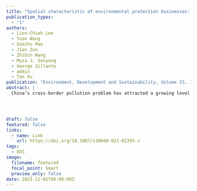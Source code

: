 ```yaml
---
title: "Spatial characteristic of environmental protection businesses: a study of A-Share Listed Environmental Companies in China"
publication_types:
  - "1"
authors:
  - Lien-Chieh Lee
  - Yuan Wang
  - Guozhu Mao
  - Jian Zuo
  - Zhibin Wang
  - Musa J. Sanyang
  - George Zillante
  - admin
  - Tan Xu
publication: "Environment, Development and Sustainability, Volume 23, Issue 12, Pages 18598–18617 (2021)"
abstract: |
  China’s cross-border pollution problem has attracted a growing level of attention from the domestic and international community. The elimination of environmental pollution greatly depends on professional environmental protection companies. China’s environmental protection industry has sustained a rapid growth with 26.9% annual growing rate of output value since 2011. To effectively discover the potential investment fields and regions, this study examines the spatial distribution of 53 A-Share Listed Environmental Companies (ASLEC) in China and their 927 subsidiaries. Methods of hot spot analysis, Pearson’s correlation analysis and coarsened exact matching were employed in our paper to reveal the spatial distribution characteristics of environmental protection industry and their main influencing indicators. Results show that ASLEC invested over US$ 13 billion distributed in 210 cities in China in 2017. Treatment of wastewater and municipal solid waste related to traditional water supply, drainage and sanitation are the main businesses of the environmental protection industry in China. This is because these businesses belong to conventional urban municipal works with low technological requirement and high economic return. Therefore, the government should support those environmental protection businesses with fine technology, such as air pollution prevention and industrial waste control. Our study also reveals that there is a strong and positive correlation between municipal indicators and environmental protection investment. This indicates that the municipal works attract much more investment of environmental protection companies than heavy industries. The eastern region of China remains a hot spot for investment whereas the investment in the western region increased significantly in 2017. The potential of future development will be located in the central and western regions. For serious air pollution and large-scale industrial transfer from eastern regions to the central and western regions in China, there is lack of industrialization environmental protection capacity to fulfill the ambitious national pollution reduction target. This opportunity implies to attract more investments from international environmental protection companies.




draft: false
featured: false
links:
  - name: Link
    url: https://doi.org/10.1007/s10668-021-01395-z
tags:
  - EDS
image:
  filename: featured
  focal_point: Smart
  preview_only: false
date: 2021-12-01T00:00:00Z
---
```

